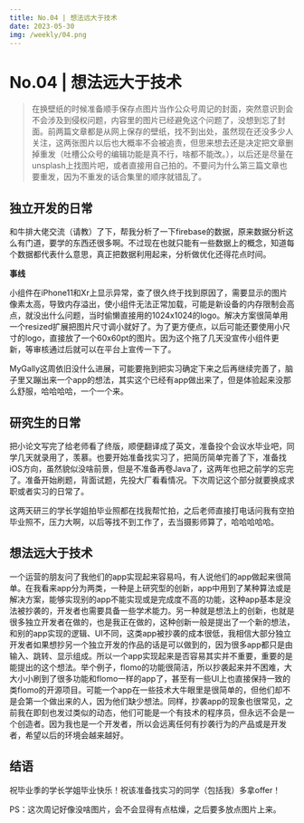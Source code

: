 ```yaml
---
title: No.04 | 想法远大于技术
date: 2023-05-30
img: /weekly/04.png
---
```


# No.04 | 想法远大于技术 <Badge type="tip" text="2023-05-30" />

> 在换壁纸的时候准备顺手保存点图片当作公众号周记的封面，突然意识到会不会涉及到侵权问题，内容里的图片已经避免这个问题了，没想到忘了封面。前两篇文章都是从网上保存的壁纸，找不到出处，虽然现在还没多少人关注，这两张图片以后也大概率不会被追责，但思来想去还是决定把文章删掉重发（吐槽公众号的编辑功能是真不行，啥都不能改。），以后还是尽量在unsplash上找图片吧，或者直接用自己拍的。不要问为什么第三篇文章也要重发，因为不重发的话合集里的顺序就错乱了。

## 独立开发的日常

和牛排大佬交流（请教）了下，帮我分析了一下firebase的数据，原来数据分析这么有门道，要学的东西还很多啊。不过现在也就只能有一些数据上的概念，知道每个数据都代表什么意思，真正把数据利用起来，分析做优化还得花点时间。

**事线**

小组件在iPhone11和Xr上显示异常，查了很久终于找到原因了，需要显示的图片像素太高，导致内存溢出，使小组件无法正常加载，可能是新设备的内存限制会高点，就没出什么问题，当时偷懒直接用的1024x1024的logo。解决方案很简单用一个resized扩展把图片尺寸调小就好了。为了更方便点，以后可能还要使用小尺寸的logo，直接放了一个60x60pt的图片。因为这个拖了几天没宣传小组件更新，等审核通过后就可以在平台上宣传一下了。

MyGally这周依旧没什么进展，可能要拖到把实习确定下来之后再继续完善了，脑子里又蹦出来一个app的想法，其实这个已经有app做出来了，但是体验起来没那么舒服，哈哈哈哈，一个一个来。

## 研究生的日常

把小论文写完了给老师看了终版，顺便翻译成了英文，准备投个会议水毕业吧，同学几天就录用了，羡慕。也要开始准备找实习了，把简历简单完善了下，准备找iOS方向，虽然貌似没啥前景，但是不准备再卷Java了，这两年也把之前学的忘完了。准备开始刷题，背面试题，先投大厂看看情况。下次周记这个部分就要换成求职或者实习的日常了。

这两天研三的学长学姐拍毕业照都在找我帮忙拍，之后老师直接打电话问我有空拍毕业照不，压力大啊，以后等找不到工作了，去当摄影师算了，哈哈哈哈哈。

## 想法远大于技术

一个运营的朋友问了我他们的app实现起来容易吗，有人说他们的app做起来很简单。在我看来app分为两类，一种是上研究型的创新，app中用到了某种算法或是解决方案，能够实现别的app不能实现或是完成度不高的功能，这种app基本是没法被抄袭的，开发者也需要具备一些学术能力。另一种就是想法上的创新，也就是很多独立开发者在做的，也是我正在做的，这种创新一般是提出了一个新的想法，和别的app实现的逻辑、UI不同，这类app被抄袭的成本很低，我相信大部分独立开发者如果想抄另一个独立开发的作品的话是可以做到的，因为很多app都只是由输入、跳转、显示组成。所以一个app实现起来是否容易其实并不重要，重要的是能提出的这个想法。举个例子，flomo的功能很简洁，所以抄袭起来并不困难，大大小小刷到了很多功能和flomo一样的app了，甚至有一些UI上也直接保持一致的类flomo的开源项目。可能一个app在一些技术大牛眼里是很简单的，但他们却不是会第一个做出来的人，因为他们缺少想法。同样，抄袭app的现象也很常见，之前我在即刻也发过类似的动态，他们可能是一个有技术的程序员，但永远不会是一个创造者。因为我也是一个开发者，所以会远离任何有抄袭行为的产品或是开发者，希望以后的环境会越来越好。



## 结语

祝毕业季的学长学姐毕业快乐！祝该准备找实习的同学（包括我）多拿offer！

PS：这次周记好像没啥图片，会不会显得有点枯燥，之后要多放点图片上来。